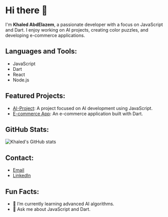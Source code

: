 # Hi there 👋
I'm **Khaled AbdElazem**, a passionate developer with a focus on JavaScript and Dart. I enjoy working on AI projects, creating color puzzles, and developing e-commerce applications.

## Languages and Tools:
- JavaScript
- Dart
- React
- Node.js

## Featured Projects:
- [AI-Project](https://github.com/KhaledAbdElazem/AI-PROJECT): A project focused on AI development using JavaScript.
- [E-commerce App](https://github.com/KhaledAbdElazem/e_commerce_app): An e-commerce application built with Dart.

## GitHub Stats:
![Khaled's GitHub stats](https://github-readme-stats.vercel.app/api?username=KhaledAbdElazem&show_icons=true&theme=dark)

## Contact:
- [Email](khaledabdelazem.work@gmail.com)
- [LinkedIn](https://www.linkedin.com/in/khaledabdelazem)

## Fun Facts:
- 🌱 I’m currently learning advanced AI algorithms.
- 💬 Ask me about JavaScript and Dart.
